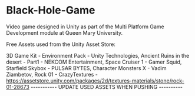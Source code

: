 # Black-Hole-Game
Video game designed in Unity as part of the Multi Platform Game Development module at Queen Mary University.

Free Assets used from the Unity Asset Store:

3D Game Kit - Environment Pack - Unity Technologies,
Ancient Ruins in the desert - Part1 - NEKCOM Entertainment,
Space Cruiser 1 - Gamer Squid,
Starfield Skybox - PULSAR BYTES,
Character Monsters X - Vadim Ziambetov,
Rock 01 - CrazyTextures - https://assetstore.unity.com/packages/2d/textures-materials/stone/rock-01-28673
----------- UPDATE USED ASSETS WHEN PUSHING ----------
